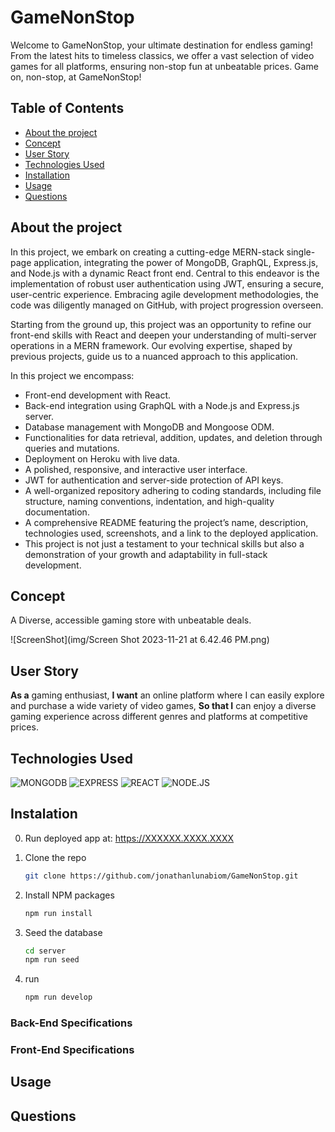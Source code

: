 # GameNonStop
Welcome to GameNonStop, your ultimate destination for endless gaming! From the latest hits to timeless classics, we offer a vast selection of video games for all platforms, ensuring non-stop fun at unbeatable prices. Game on, non-stop, at GameNonStop! 

## Table of Contents
* [About the project](#about-the-project)
* [Concept](#concept)
* [User Story](#user-story)
* [Technologies Used](#technologies)
* [Installation](#installation)  
* [Usage](#usage)
* [Questions](#questions)

## About the project
In this project, we embark on creating a cutting-edge MERN-stack single-page application, integrating the power of MongoDB, GraphQL, Express.js, and Node.js with a dynamic React front end. Central to this endeavor is the implementation of robust user authentication using JWT, ensuring a secure, user-centric experience. Embracing agile development methodologies, the code was diligently managed on GitHub, with project progression overseen.

Starting from the ground up, this project was an opportunity to refine our front-end skills with React and deepen your understanding of multi-server operations in a MERN framework. Our evolving expertise, shaped by previous projects, guide us to a nuanced approach to this application.

In this project we encompass:

* Front-end development with React.
* Back-end integration using GraphQL with a Node.js and Express.js server.
* Database management with MongoDB and Mongoose ODM.
* Functionalities for data retrieval, addition, updates, and deletion through queries and mutations.
* Deployment on Heroku with live data.
* A polished, responsive, and interactive user interface.
* JWT for authentication and server-side protection of API keys.
* A well-organized repository adhering to coding standards, including file structure, naming conventions, indentation, and high-quality documentation.
* A comprehensive README featuring the project’s name, description, technologies used, screenshots, and a link to the deployed application.
* This project is not just a testament to your technical skills but also a demonstration of your growth and adaptability in full-stack development.

## Concept

A Diverse, accessible gaming store with unbeatable deals.

![ScreenShot](img/Screen Shot 2023-11-21 at 6.42.46 PM.png)

## User Story

**As a** gaming enthusiast,
**I want** an online platform where I can easily explore and purchase a wide variety of video games,
**So that I** can enjoy a diverse gaming experience across different genres and platforms at competitive prices.

## Technologies Used
![MONGODB](https://img.shields.io/badge/MongoDB-4EA94B?style=for-the-badge&logo=mongodb&logoColor=white)
![EXPRESS](https://img.shields.io/badge/Express.js-404D59?style=for-the-badge)
![REACT](https://img.shields.io/badge/React-20232A?style=for-the-badge&logo=react&logoColor=61DAFB) 
![NODE.JS](https://img.shields.io/badge/Node.js-43853D?style=for-the-badge&logo=node.js&logoColor=white)

## Instalation

0. Run deployed app at: https://XXXXXX.XXXX.XXXX

1. Clone the repo
   ```sh
   git clone https://github.com/jonathanlunabiom/GameNonStop.git
   ```
2. Install NPM packages
   ```sh
   npm run install
   ```
3. Seed the database
   ```sh
   cd server
   npm run seed
   ```
4. run
   ```sh
   npm run develop
   ```

### Back-End Specifications


### Front-End Specifications



## Usage



## Questions